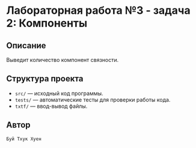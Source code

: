 # Лабораторная работа №3 - задача 2: Компоненты

## Описание
Выведит количество компонент связности.

## Структура проекта
- `src/` — исходный код программы.
- `tests/` — автоматические тесты для проверки работы кода.
- `txtf/` — ввод-вывод файлы.

## Автор
    Буй Тхук Хуен
